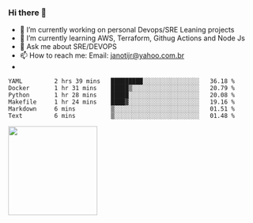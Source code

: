 ### Hi there 👋


- 🔭 I’m currently working on personal Devops/SRE Leaning projects
- 🌱 I’m currently learning AWS, Terraform, Githug Actions and Node Js
- 💬 Ask me about SRE/DEVOPS
- 📫 How to reach me: Email: janotijr@yahoo.com.br
- 
<!--START_SECTION:waka-->

```text
YAML         2 hrs 39 mins   █████████░░░░░░░░░░░░░░░░   36.18 %
Docker       1 hr 31 mins    █████▒░░░░░░░░░░░░░░░░░░░   20.79 %
Python       1 hr 28 mins    █████░░░░░░░░░░░░░░░░░░░░   20.08 %
Makefile     1 hr 24 mins    ████▓░░░░░░░░░░░░░░░░░░░░   19.16 %
Markdown     6 mins          ▒░░░░░░░░░░░░░░░░░░░░░░░░   01.51 %
Text         6 mins          ▒░░░░░░░░░░░░░░░░░░░░░░░░   01.48 %
```

<!--END_SECTION:waka-->

<img height="180em" src="https://github-readme-stats.vercel.app/api?username=janoti&show_icons=true&hide_border=true&&count_private=true&include_all_commits=true" />
